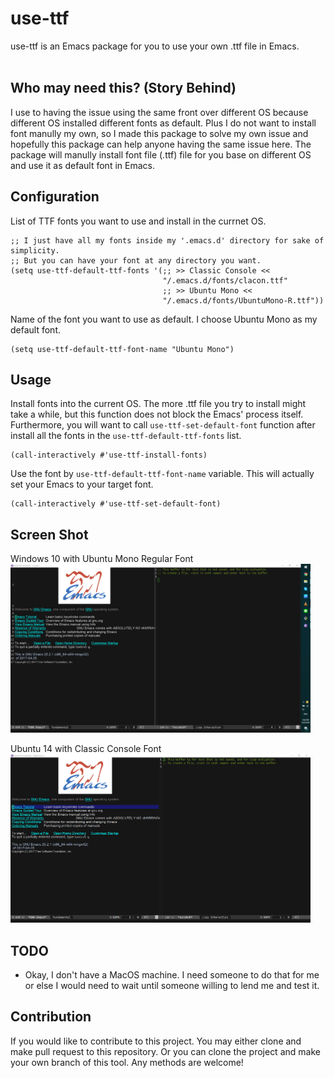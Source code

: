 # use-ttf #

use-ttf is an Emacs package for you to use your own .ttf file in Emacs.
<br/><br/>


## Who may need this? (Story Behind) ## 
I use to having the issue using the same front over different OS 
because different OS installed different fonts as default. Plus I do not
want to install font manully my own, so I made this package to solve my
own issue and hopefully this package can help anyone having the same issue
here. The package will manully install font file (.ttf) file for you base 
on different OS and use it as default font in Emacs.


## Configuration ##
List of TTF fonts you want to use and install in the currnet OS.
```
;; I just have all my fonts inside my '.emacs.d' directory for sake of simplicity.
;; But you can have your font at any directory you want.
(setq use-ttf-default-ttf-fonts '(;; >> Classic Console <<
                                  "/.emacs.d/fonts/clacon.ttf"
                                  ;; >> Ubuntu Mono <<
                                  "/.emacs.d/fonts/UbuntuMono-R.ttf"))
```

Name of the font you want to use as default. I choose Ubuntu Mono as my 
default font.
```
(setq use-ttf-default-ttf-font-name "Ubuntu Mono")
```

## Usage ##
Install fonts into the current OS. The more .ttf file you try to install might
take a while, but this function does not block the Emacs' process itself.
Furthermore, you will want to call `use-ttf-set-default-font` function after
install all the fonts in the `use-ttf-default-ttf-fonts` list.
```
(call-interactively #'use-ttf-install-fonts)
```

Use the font by `use-ttf-default-ttf-font-name` variable. This will actually
set your Emacs to your target font.
```
(call-interactively #'use-ttf-set-default-font)
```

## Screen Shot ##
Windows 10 with Ubuntu Mono Regular Font <br/>
<img src="./screenshot/ubuntu-mono-on-win10.png" width="480" height="270"/>

Ubuntu 14 with Classic Console Font <br/>
<img src="./screenshot/classic-console-on-ubuntu14.png" width="480" height="270"/>


## TODO ##
* Okay, I don't have a MacOS machine. I need someone to do that for me or else
 I would need to wait until someone willing to lend me and test it.


## Contribution ##
If you would like to contribute to this project. You may either
clone and make pull request to this repository. Or you can
clone the project and make your own branch of this tool. Any
methods are welcome!
